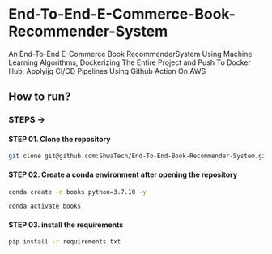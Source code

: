 # End-To-End-E-Commerce-Book-Recommender-System

An End-To-End E-Commerce Book RecommenderSystem Using Machine Learning Algorithms, Dockerizing The Entire Project and Push To Docker Hub, Applyijg CI/CD Pipelines Using Github Action On AWS

## How to run?

### STEPS ->

#### STEP 01. Clone the repository

```bash
git clone git@github.com:ShwaTech/End-To-End-Book-Recommender-System.git
```

#### STEP 02. Create a conda environment after opening the repository

```bash
conda create -n books python=3.7.10 -y
```

```bash
conda activate books
```

#### STEP 03. install the requirements

```bash
pip install -r requirements.txt
```
